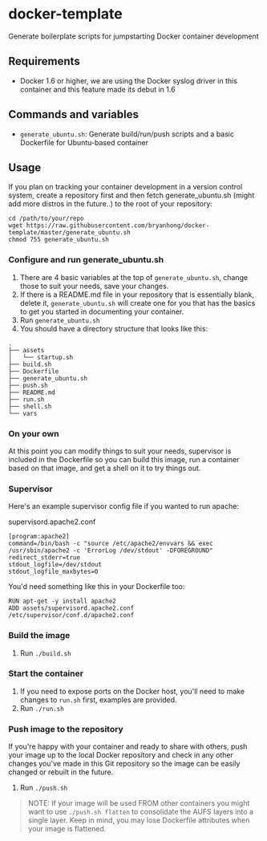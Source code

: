 docker-template
==

Generate boilerplate scripts for jumpstarting Docker container development

## Requirements

* Docker 1.6 or higher, we are using the Docker syslog driver in this container and this feature made its debut in 1.6

Commands and variables
--

* ```generate_ubuntu.sh```: Generate build/run/push scripts and a basic Dockerfile for Ubuntu-based container

Usage
--

If you plan on tracking your container development in a version control system, create a repository first and then fetch generate_ubuntu.sh (might add more distros in the future..) to the root of your repository:

```
cd /path/to/your/repo
wget https://raw.githubusercontent.com/bryanhong/docker-template/master/generate_ubuntu.sh
chmod 755 generate_ubuntu.sh
```

### Configure and run generate_ubuntu.sh

1. There are 4 basic variables at the top of ```generate_ubuntu.sh```, change those to suit your needs, save your changes.
2. If there is a README.md file in your repository that is essentially blank, delete it, ```generate_ubuntu.sh``` will create one for you that has the basics to get you started in documenting your container.
3. Run ```generate_ubuntu.sh```
4. You should have a directory structure that looks like this:

```
.
├── assets
│   └── startup.sh
├── build.sh
├── Dockerfile
├── generate_ubuntu.sh
├── push.sh
├── README.md
├── run.sh
├── shell.sh
└── vars
```

### On your own

At this point you can modify things to suit your needs, supervisor is included in the Dockerfile so you can build this image, run a container based on that image, and get a shell on it to try things out. 

### Supervisor

Here's an example supervisor config file if you wanted to run apache:

supervisord.apache2.conf

```
[program:apache2]
command=/bin/bash -c "source /etc/apache2/envvars && exec /usr/sbin/apache2 -c 'ErrorLog /dev/stdout' -DFOREGROUND"
redirect_stderr=true
stdout_logfile=/dev/stdout
stdout_logfile_maxbytes=0
```

You'd need something like this in your Dockerfile too:

```
RUN apt-get -y install apache2
ADD assets/supervisord.apache2.conf /etc/supervisor/conf.d/apache2.conf
```

### Build the image

1. Run ```./build.sh```

### Start the container

1. If you need to expose ports on the Docker host, you'll need to make changes to ```run.sh``` first, examples are provided.
2. Run ```./run.sh```

### Push image to the repository

If you're happy with your container and ready to share with others, push your image up to the local Docker repository and check in any other changes you've made in this Git repository so the image can be easily changed or rebuilt in the future.

1. Run ```./push.sh```

> NOTE: If your image will be used FROM other containers you might want to use ```./push.sh flatten``` to consolidate the AUFS layers into a single layer. Keep in mind, you may lose Dockerfile attributes when your image is flattened.
